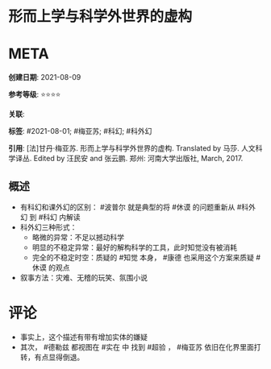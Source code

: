 # 形而上学与科学外世界的虚构

# META

**创建日期**: 2021-08-09

**参考等级**: ⭐⭐⭐⭐

**关联**: 

**标签**: #2021-08-01; #梅亚苏; #科幻; #科外幻

**引用**: [法]甘丹·梅亚苏. 形而上学与科学外世界的虚构. Translated by 马莎. 人文科学译丛. Edited by 汪民安 and 张云鹏. 郑州: 河南大学出版社, March, 2017.

## 概述

* 有科幻和课外幻的区别： #波普尔 就是典型的将 #休谟 的问题重新从 #科外幻 到 #科幻 内解读
* 科外幻三种形式：
	* 略微的异常：不足以撼动科学
	* 明显的不稳定异常：最好的解构科学的工具，此时知觉没有被消耗
	* 完全的不稳定时空：质疑的 #知觉 本身， #康德 也采用这个方案来质疑 #休谟 的观点
* 叙事方法：灾难、无稽的玩笑、氛围小说

# 评论

* 事实上，这个描述有带有增加实体的嫌疑
* 其次， #德勒兹 都视图在 #实在 中 找到 #超验 ， #梅亚苏 依旧在化界里面打转，有点显得倒退。
